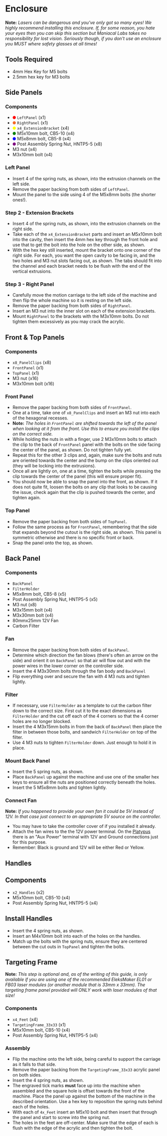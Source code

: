 <style>
.dot {
  height: 0.75em;
  width: 0.75em;
  border-radius: 50%;
  display: inline-block;
}

.red {background-color: red;}
.orange {background-color: #f36926;}
.yellow {background-color: yellow;}
.green {background-color: green;}
.blue {background-color: blue;}
.purple {background-color: purple;}
</style>

# Enclosure

**Note:** *Lasers can be dangerous and you've only got so many eyes! We highly recommend installing this enclosure. If, for some reason, you hate your eyes then you can skip this section but Maniacal Labs takes no responsibility for lost vision. Seriously though, if you don't use an enclosure you MUST where safety glasses at all times!*

## Tools Required

-   4mm Hex Key for M5 bolts
-   2.5mm hex key for M3 bolts

## Side Panels

### Components

-   <span class="dot red"></span> `LeftPanel` (x1)
-   <span class="dot orange"></span> `RightPanel` (x1)
-   <span class="dot yellow"></span> `x4_ExtensionBracket` (x4)
-   <span class="dot green"></span> M5x10mm bolt, CB5-10 (x4)
-   <span class="dot blue"></span> M5x8mm bolt, CB5-8 (x4)
-   <span class="dot purple"></span> Post Assembly Spring Nut, HNTP5-5 (x8)
-   M3 nut (x4)
-   M3x10mm bolt (x4)

### Left Panel

-   Insert 4 of the spring nuts, as shown, into the extrusion channels on the left side.
-   Remove the paper backing from both sides of `LeftPanel`.
-   Mount the panel to the side using 4 of the M5x8mm bolts (the shorter ones!).

### Step 2 - Extension Brackets

-   Insert 4 of the spring nuts, as shown, into the extrusion channels on the right side.
-   Take each of the `x4_ExtensionBracket` parts and insert an M5x10mm bolt into the cavity, then insert the 4mm hex key through the front hole and use that to get the bolt into the hole on the other side, as shown.
-   With the hex key still inserted, mount the bracket onto one corner of the right side. For each, you want the open cavity to be facing in, and the two holes and M3 nut slots facing out, as shown. The tabs should fit into the channel and each bracket needs to be flush with the end of the vertical extrusions.

### Step 3 - Right Panel

-   Carefully move the motion carriage to the left side of the machine and then flip the whole machine so it is resting on the left side.
-   Remove the paper backing from both sides of `RightPanel`.
-   Insert an M3 nut into the inner slot on each of the extension brackets.
-   Mount `RightPanel` to the brackets with the M3x10mm bolts. Do not tighten them excessively as you may crack the acrylic.

## Front & Top Panels

### Components

-   `x8_PanelClips` (x8)
-   `FrontPanel` (x1)
-   `TopPanel` (x1)
-   M3 nut (x16)
-   M3x10mm bolt (x16)

### Front Panel

-   Remove the paper backing from both sides of `FrontPanel`.
-   One at a time, take one of `x8_PanelClips` and insert an M3 nut into each of the hexagonal recesses.
-   **Note:** *The holes in `FrontPanel` are shifted towards the left of the panel when looking at it from the front. Use this to ensure you install the clips on the correct side.*
-   While holding the nuts in with a finger, use 2 M3x10mm bolts to attach the clip to the back of `FrontPanel` panel with the bolts on the side facing the center of the panel, as shown. Do not tighten fully yet.
-   Repeat this for the other 3 clips and, again, make sure the bolts and nuts are oriented towards the center and the bump on the clips oriented out (they will be locking into the extrusions).
-   Once all are lightly on, one at a time, tighten the bolts while pressing the clip towards the center of the panel (this will ensure proper fit).
-   You should now be able to snap the panel into the front, as shown. If it does not quite fit, loosen the bolts on any clip that looks to be causing the issue, check again that the clip is pushed towards the center, and tighten again.

### Top Panel

-   Remove the paper backing from both sides of `TopPanel`.
-   Follow the same process as for `FrontPanel`, remembering that the side that expands beyond the cutout is the right side, as shown. This panel is symmetric otherwise and there is no specific front or back.
-   Snap the panel onto the top, as shown.

## Back Panel

### Components

-   `BackPanel`
-   `FilterHolder`
-   M5x8mm bolt, CB5-8 (x5)
-   Post Assembly Spring Nut, HNTP5-5 (x5)
-   M3 nut (x8)
-   M3x15mm bolt (x4)
-   M3x30mm bolt (x4)
-   80mmx25mm 12V Fan
-   Carbon Filter

### Fan

-   Remove the paper backing from both sides of `BackPanel`.
-   Determine which direction the fan blows (there's often an arrow on the side) and orient it on `BackPanel` so that air will flow out and with the power wires in the lower corner on the controller side.
-   Insert the 4 M3x30mm bolts through the fan body and `BackPanel`
-   Flip everything over and secure the fan with 4 M3 nuts and tighten lightly.

### Filter

-   If necessary, use `FilterHolder` as a template to cut the carbon filter down to the correct size. First cut it to the exact dimensions as `FilterHolder` and the cut off each of the 4 corners so that the 4 corner holes are no longer blocked.
-   Insert the 4 M3x15mm bolts in from the back of `BackPanel` then place the filter in between those bolts, and sandwich `FilterHolder` on top of the filter.
-   Use 4 M3 nuts to tighten `FilterHolder` down. Just enough to hold it in place.

### Mount Back Panel

-   Insert the 5 spring nuts, as shown.
-   Place `BackPanel` up against the machine and use one of the smaller hex keys to ensure all the nuts are positioned correctly beneath the holes.
-   Insert the 5 M5x8mm bolts and tighten lightly.

### Connect Fan

**Note:** *If you happened to provide your own fan it could be 5V instead of 12V. In that case just connect to an appropriate 5V source on the controller.*

-   You may have to take the controller cover of if you installed it already.
-   Attach the fan wires to the the 12V power terminal. On the [Platypus](https://maniacallabs.com/platypus) there is an "Aux Power" terminal with 12V and Ground connections just for this purpose.
-   Remember: Black is ground and 12V will be either Red or Yellow.

## Handles

## Components

-   `x2_Handles` (x2)
-   M5x10mm bolt, CB5-10 (x4)
-   Post Assembly Spring Nut, HNTP5-5 (x4)

## Install Handles

-   Insert the 4 spring nuts, as shown.
-   Insert an M4x10mm bolt into each of the holes on the handles.
-   Match up the bolts with the spring nuts, ensure they are centered between the cut outs in `TopPanel` and tighten the bolts.

## Targeting Frame

**Note:** *This step is optional and, as of the writing of this guide, is only available if you are using one of the recommended EleksMaker EL01 or FB03 laser modules (or another module that is 33mm x 33mm). The targeting frame panel provided will ONLY work with laser modules of that size!*

### Components

-   `x4_Feet` (x4)
-   `TargetingFrame_33x33` (x1)
-   M5x10mm bolt, CB5-10 (x4)
-   Post Assembly Spring Nut, HNTP5-5 (x4)

### Assembly

-   Flip the machine onto the left side, being careful to support the carriage as it falls to that side.
-   Remove the paper backing from the `TargetingFrame_33x33` acrylic panel on both sides.
-   Insert the 4 spring nuts, as shown.
-   The engraved tick marks **must** face up into the machine when assembled and the square hole is offset towards the front of the machine. Place the panel up against the bottom of the machine in the described orientation. Use a hex key to reposition the spring nuts behind each of the holes.
-   With each of `4x_Feet` insert an M5x10 bolt and then insert that through the panel and start to screw into the spring nut.
-   The holes in the feet are off-center. Make sure that the edge of each is flush with the edge of the acrylic and then tighten the bolt.